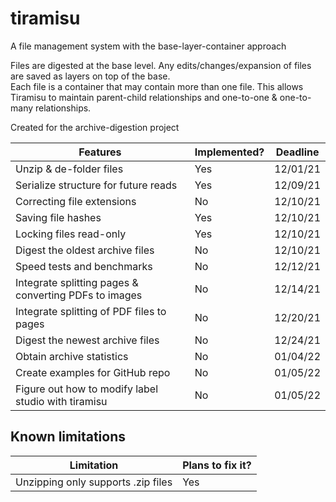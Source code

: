 # tiramisu
 A file management system with the base-layer-container approach

Files are digested at the base level. Any edits/changes/expansion of files are saved as layers on top of the base.   
Each file is a container that may contain more than one file. This allows Tiramisu to maintain parent-child relationships and one-to-one & one-to-many relationships. 

 Created for the archive-digestion project

| Features | Implemented? | Deadline |
| --------------- | --------------- | --------------- |
| Unzip & de-folder files | Yes | 12/01/21  |
| Serialize structure for future reads| Yes | 12/09/21 |
| Correcting file extensions| No | 12/10/21 |
| Saving file hashes| Yes | 12/10/21 |
| Locking files read-only| Yes | 12/10/21 |
| Digest the oldest archive files| No | 12/10/21 |
| Speed tests and benchmarks | No | 12/12/21
| Integrate splitting pages & converting PDFs to images | No | 12/14/21 |
| Integrate splitting of PDF files to pages | No | 12/20/21 | 
| Digest the newest archive files | No | 12/24/21 |
| Obtain archive statistics | No | 01/04/22 |
| Create examples for GitHub repo | No | 01/05/22 |
| Figure out how to modify label studio with tiramisu | No | 01/05/22 |

## Known limitations  

| Limitation | Plans to fix it? |
| --------------- | --------------- |
| Unzipping only supports .zip files | Yes |